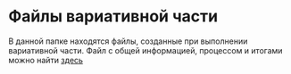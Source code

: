 # Файлы вариативной части

В данной папке находятся файлы, созданные при выполнении вариативной части. Файл с общей информацией, процессом и итогами можно найти [здесь](https://github.com/sorrrrow/project_practice/blob/master/docs/second_part.md)

